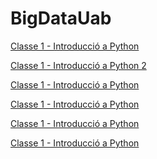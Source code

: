 # BigDataUab

[Classe 1 - Introducció a Python
](https://github.com/CarlosVillan/BigDataUab/blob/main/Apunts/Classe1.md)

[Classe 1 - Introducció a Python 2
](https://github.com/CarlosVillan/BigDataUab/blob/main/Apunts/Classe2.md)

[Classe 1 - Introducció a Python
](https://github.com/CarlosVillan/BigDataUab/blob/main/Apunts/Classe1.md)

[Classe 1 - Introducció a Python
](https://github.com/CarlosVillan/BigDataUab/blob/main/Apunts/Classe1.md)

[Classe 1 - Introducció a Python
](https://github.com/CarlosVillan/BigDataUab/blob/main/Apunts/Classe1.md)

[Classe 1 - Introducció a Python
](https://github.com/CarlosVillan/BigDataUab/blob/main/Apunts/Classe1.md)


